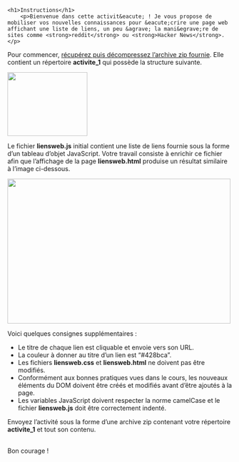 
<!DOCTYPE html>
<html lang="fr">
    <meta charset="utf-8">
  <body>


    	
    <h1>Instructions</h1>
        <p>Bienvenue dans cette activit&eacute; ! Je vous propose de mobiliser vos nouvelles connaissances pour &eacute;crire une page web affichant une liste de liens, un peu &agrave; la mani&egrave;re de sites comme <strong>reddit</strong> ou <strong>Hacker News</strong>.</p>
<p>Pour commencer, <a href="https://static.oc-static.com/prod/courses/files/creez-des-pages-web-interactives-avec-javascript/activite_1.zip">r&eacute;cup&eacute;rez puis d&eacute;compressez l&rsquo;archive zip fournie</a>. Elle contient un r&eacute;pertoire <strong>activite_1</strong> qui poss&egrave;de la structure suivante.</p>
<p><img src="https://static.oc-static.com/prod/courses/files/creez-des-pages-web-interactives-avec-javascript/activite1_1.png" alt="" width="179" height="143" /></p>
<p>Le fichier <strong>liensweb.js</strong> initial contient une liste de liens fournie sous la forme d&rsquo;un tableau d&rsquo;objet JavaScript. Votre travail consiste &agrave; enrichir ce fichier afin que l&rsquo;affichage de la page <strong>liensweb.html</strong> produise un r&eacute;sultat similaire &agrave; l&rsquo;image ci-dessous.</p>
<p><a href="https://static.oc-static.com/prod/courses/files/creez-des-pages-web-interactives-avec-javascript/activite1_2.png" target="_blank"><img src="https://static.oc-static.com/prod/courses/files/creez-des-pages-web-interactives-avec-javascript/activite1_2.png" alt="" width="500" height="325" /></a></p>
<p>Voici quelques consignes suppl&eacute;mentaires :</p>
<ul>
<li>Le titre de chaque lien est cliquable et envoie vers son URL.</li>
<li>La couleur &agrave; donner au titre d&rsquo;un lien est &ldquo;#428bca&rdquo;.</li>
<li>Les fichiers <strong>liensweb.css</strong> et <strong>liensweb.html</strong> ne doivent pas &ecirc;tre modifi&eacute;s.</li>
<li>Conform&eacute;ment aux bonnes pratiques vues dans le cours, les nouveaux &eacute;l&eacute;ments du DOM doivent &ecirc;tre cr&eacute;&eacute;s et modifi&eacute;s avant d&rsquo;&ecirc;tre ajout&eacute;s &agrave; la page.</li>
<li>Les variables JavaScript doivent respecter la norme camelCase et le fichier <strong>liensweb.js</strong> doit &ecirc;tre correctement indent&eacute;.</li>
</ul>
<p>Envoyez l&rsquo;activit&eacute; sous la forme d&rsquo;une archive zip contenant votre r&eacute;pertoire <strong>activite_1</strong>&nbsp;et tout son contenu.</p>
<p><br />Bon courage !</p>





 

        
    
  </body>
</html>
